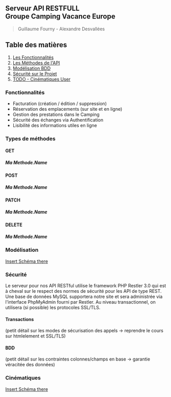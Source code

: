 ## Serveur API RESTFULL <Br/> Groupe Camping Vacance Europe
> Guillaume Fourny - Alexandre Desvallées

## Table des matières
1. [Les Fonctionnalités](#features)
2. [Les Méthodes de l'API](#callAPI)
3. [Modélisation BDD](#mcd)
4. [Sécurité sur le Projet](#projSecure)
4. [TODO - Cinématiques User](#roads)

### Fonctionnalités <a name="features"></a>
* Facturation (création / édition / suppression)
* Réservation des emplacements (sur site et en ligne)
* Gestion des prestations dans le Camping
* Sécurité des échanges via Authentification
* Lisibilité des informations utiles en ligne

### Types de méthodes <a name="callAPI"></a>

#### GET

##### Ma Methode.Name

#### POST

##### Ma Methode.Name

#### PATCH

##### Ma Methode.Name

#### DELETE

##### Ma Methode.Name

### Modélisation <a name="mcd"></a>
[Insert Schéma there](myUri...)

### Sécurité <a name="projSecure"></a>
Le serveur pour nos API RESTful utilise le framework PHP Restler 3.0 qui est à cheval sur le respect des normes de sécurité pour les API de type REST. Une base de données MySQL supportera notre site et sera administrée via l'interface PhpMyAdmin fourni par Restler. Au niveau transactionnel, on utilisera (si possible) les protocoles SSL/TLS.

#### Transactions
(petit détail sur les modes de sécurisation des appels -> reprendre le cours sur htmlelement et SSL/TLS)

#### BDD
(petit détail sur les contraintes colonnes/champs en base -> garantie véracitée des données)

### Cinématiques <a name="roads"></a>
[Insert Schéma there](myUri...)
